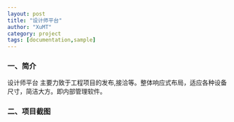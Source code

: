 ```yaml
---
layout: post
title: "设计师平台"
author: "XuMT"
category: project
tags: [documentation,sample]
---
```


### 一、简介

设计师平台 主要力致于工程项目的发布,接洽等。整体响应式布局，适应各种设备尺寸，简洁大方。即内部管理软件。

### 二、项目截图

<img src="http://ozc5dgoun.bkt.clouddn.com/sj-01.jpg" alt="">
<img src="http://ozc5dgoun.bkt.clouddn.com/sj-02.jpg" alt="">
<img src="http://ozc5dgoun.bkt.clouddn.com/sj-03.jpg" alt="">
<img src="http://ozc5dgoun.bkt.clouddn.com/sj-04.jpg" alt="">